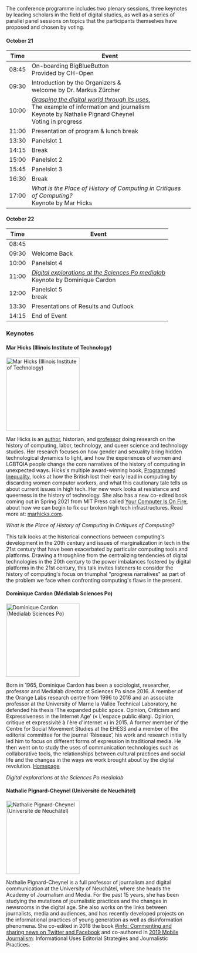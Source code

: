 <script>
    import Panelslot from '$lib/components/Panelslot.svelte';
	import { assets } from '$app/paths';
</script>

The conference programme includes two plenary sessions, three keynotes by leading scholars in the field of digital studies, as well as a series of parallel panel sessions on topics that the participants themselves have proposed and chosen by voting.

<article>

#### October 21

| Time  | Event                                                                                                                                                                                                                                                               |
| ----- | ------------------------------------------------------------------------------------------------------------------------------------------------------------------------------------------------------------------------------------------------------------------- |
| 08:45 | On-boarding BigBlueButton<br>Provided by CH-Open                                                                                                                                                                                                                    |
| 09:30 | Introduction by the Organizers &<br>welcome by Dr. Markus Zürcher                                                                                                                                                                                                   |
| 10:00 | [_Grasping the digital world through its uses._](https://bbb.ch-open.ch/playback/presentation/2.3/31b3f63b08280799c2bffa5d32bd3b0022666ece-1634797796817)<br>The example of information and journalism<br>Keynote by Nathalie Pignard Cheynel<br>Voting in progress |
| 11:00 | Presentation of program & lunch break                                                                                                                                                                                                                               |
| 13:30 | Panelslot 1<Panelslot panelslot='1'/>                                                                                                                                                                                                                               |
| 14:15 | Break                                                                                                                                                                                                                                                               |
| 15:00 | Panelslot 2<Panelslot panelslot='2'/>                                                                                                                                                                                                                               |
| 15:45 | Panelslot 3<Panelslot panelslot='3'/>                                                                                                                                                                                                                               |
| 16:30 | Break                                                                                                                                                                                                                                                               |
| 17:00 | _What is the Place of History of Computing in Critiques of Computing?_<br>Keynote by Mar Hicks                                                                                                                                                                      |

</article>

#### October 22

<article>

| Time  | Event                                                                                                                                                                                        |
| ----- | -------------------------------------------------------------------------------------------------------------------------------------------------------------------------------------------- |
| 08:45 |                                                                                                                                                                                              |
| 09:30 | Welcome Back                                                                                                                                                                                 |
| 10:00 | Panelslot 4<Panelslot panelslot='4'/>                                                                                                                                                        |
| 11:00 | [_Digital explorations at the Sciences Po medialab_](https://bbb.ch-open.ch/playback/presentation/2.3/31b3f63b08280799c2bffa5d32bd3b0022666ece-1634887186489)<br>Keynote by Dominique Cardon |
| 12:00 | Panelslot 5<Panelslot panelslot='5'/><br>break                                                                                                                                               |
| 13:30 | Presentations of Results and Outlook                                                                                                                                                         |
| 14:15 | End of Event                                                                                                                                                                                 |

</article>

### Keynotes

#### Mar Hicks (Illinois Institute of Technology)

<img src="{assets}/images/speakers/mar_hicks.jpeg" alt="Mar Hicks (Illinois Institute of Technology)" width="200" class="float" >

Mar Hicks is an [author](http://marhicks.com/writing.html), historian, and [professor](https://humansciences.iit.edu/faculty/marie-hicks) doing research on the history of computing, labor, technology, and queer science and technology studies. Her research focuses on how gender and sexuality bring hidden technological dynamics to light, and how the experiences of women and LGBTQIA people change the core narratives of the history of computing in unexpected ways. Hicks's multiple award-winning book, [Programmed Inequality](http://bit.ly/programmedinequality2), looks at how the British lost their early lead in computing by discarding women computer workers, and what this cautionary tale tells us about current issues in high tech. Her new work looks at resistance and queerness in the history of technology. She also has a new co-edited book coming out in Spring 2021 from MIT Press called [Your Computer Is On Fire](https://mitpress.mit.edu/books/your-computer-fire), about how we can begin to fix our broken high tech infrastructures. Read more at: [marhicks.com](http://marhicks.com).

_What is the Place of History of Computing in Critiques of Computing?_

This talk looks at the historical connections between computing's development in the 20th century and issues of marginalization in tech in the 21st century that have been exacerbated by particular computing tools and platforms. Drawing a throughline from the centralizing tendencies of digital technologies in the 20th century to the power imbalances fostered by digital platforms in the 21st century, this talk invites listeners to consider the history of computing's focus on triumphal "progress narratives" as part of the problem we face when confronting computing's flaws in the present.

#### Dominique Cardon (Médialab Sciences Po)

<img src="{assets}/images/speakers/dominique-cardon.jpg" alt="Dominique Cardon (Médialab Sciences Po)" width="200" class="float">

Born in 1965, Dominique Cardon has been a sociologist, researcher, professor and Medialab director at Sciences Po since 2016. A member of the Orange Labs research centre from 1996 to 2016 and an associate professor at the University of Marne la Vallée Technical Laboratory, he defended his thesis ‘The expanded public space. Opinion, Criticism and Expressiveness in the Internet Age’ (« L'espace public élargi. Opinion, critique et expressivité à l'ère d'internet ») in 2015. A former member of the Centre for Social Movement Studies at the EHESS and a member of the editorial committee for the journal ‘Réseaux’, his work and research initially led him to focus on different forms of expression in traditional media. He then went on to study the uses of communication technologies such as collaborative tools, the relationships between cultural practices and social life and the changes in the ways we work brought about by the digital revolution. [Homepage](https://www.institutfrancais.com/en/portrait/dominique-cardon)

_Digital explorations at the Sciences Po medialab_

#### Nathalie Pignard-Cheynel (Université de Neuchâtel)

<img src="{assets}/images/speakers/Pignard-Cheynel_Nathalie.jpeg" alt="Nathalie Pignard-Cheynel (Université de Neuchâtel)" width="200" class="float">

Nathalie Pignard-Cheynel is a full professor of journalism and digital communication at the University of Neuchâtel, where she heads the Academy of Journalism and Media. For the past 15 years, she has been studying the mutations of journalistic practices and the changes in newsrooms in the digital age. She also works on the links between journalists, media and audiences, and has recently developed projects on the informational practices of young generation as well as disinformation phenomena. She co-edited in 2018 the book [#info: Commenting and sharing news on Twitter and Facebook](http://www.editions-msh.fr/livre/?GCOI=27351100210810) and co-authored in [2019 Mobile Journalism](https://www.deboecksuperieur.com/ouvrage/9782807313347-journalisme-mobile): Informational Uses Editorial Strategies and Journalistic Practices.
